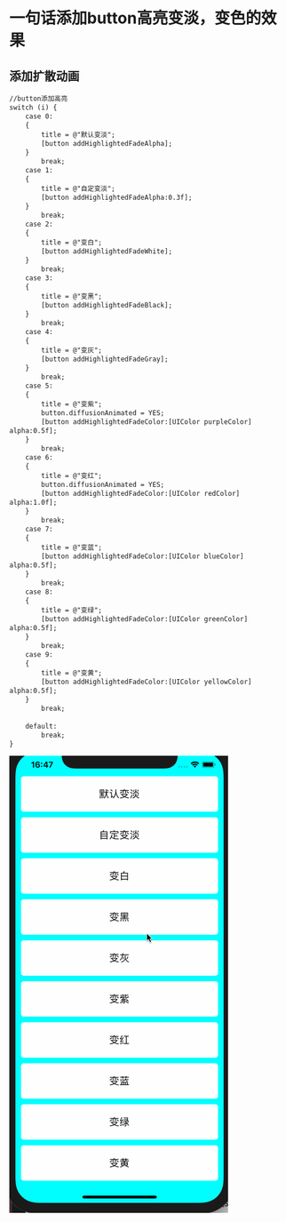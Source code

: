 # 一句话添加button高亮变淡，变色的效果
## 添加扩散动画


    //button添加高亮
    switch (i) {
        case 0:
        {
            title = @"默认变淡";
            [button addHighlightedFadeAlpha];
        }
            break;
        case 1:
        {
            title = @"自定变淡";
            [button addHighlightedFadeAlpha:0.3f];
        }
            break;
        case 2:
        {
            title = @"变白";
            [button addHighlightedFadeWhite];
        }
            break;
        case 3:
        {
            title = @"变黑";
            [button addHighlightedFadeBlack];
        }
            break;
        case 4:
        {
            title = @"变灰";
            [button addHighlightedFadeGray];
        }
            break;
        case 5:
        {
            title = @"变紫";
            button.diffusionAnimated = YES;
            [button addHighlightedFadeColor:[UIColor purpleColor] alpha:0.5f];
        }
            break;
        case 6:
        {
            title = @"变红";
            button.diffusionAnimated = YES;
            [button addHighlightedFadeColor:[UIColor redColor] alpha:1.0f];
        }
            break;
        case 7:
        {
            title = @"变蓝";
            [button addHighlightedFadeColor:[UIColor blueColor] alpha:0.5f];
        }
            break;
        case 8:
        {
            title = @"变绿";
            [button addHighlightedFadeColor:[UIColor greenColor] alpha:0.5f];
        }
            break;
        case 9:
        {
            title = @"变黄";
            [button addHighlightedFadeColor:[UIColor yellowColor] alpha:0.5f];
        }
            break;
        
        default:
            break;
    }

![img](https://github.com/amin178671750/ProgramSavedGif/blob/master/buttonHighlightedFade.gif)
